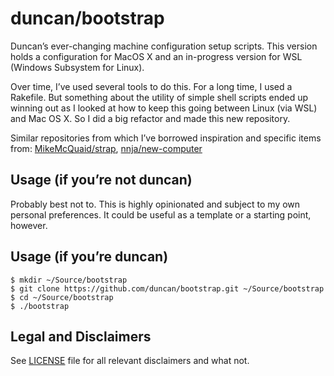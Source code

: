 # duncan/bootstrap

Duncan’s ever-changing machine configuration setup scripts. This version holds a configuration for MacOS X and an in-progress version for WSL (Windows Subsystem for Linux). 

Over time, I’ve used several tools to do this. For a long time, I used a Rakefile. But something about the utility of simple shell scripts ended up winning out as I looked at how to keep this going between Linux (via WSL) and Mac OS X. So I did a big refactor and made this new repository.

Similar repositories from which I’ve borrowed inspiration and specific items from: [MikeMcQuaid/strap](https://github.com/MikeMcQuaid/strap/blob/master/bin/strap.sh), [nnja/new-computer](https://github.com/nnja/new-computer)

## Usage (if you’re not duncan)

Probably best not to. This is highly opinionated and subject to my own personal preferences. It could be useful as a template or a starting point, however.

## Usage (if you’re duncan)

```
$ mkdir ~/Source/bootstrap
$ git clone https://github.com/duncan/bootstrap.git ~/Source/bootstrap
$ cd ~/Source/bootstrap
$ ./bootstrap
```

## Legal and Disclaimers

See [LICENSE](LICENSE) file for all relevant disclaimers and what not. 